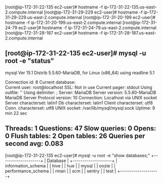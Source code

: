 [root@ip-172-31-22-135 ec2-user]# hostname -f
ip-172-31-22-135.us-east-2.compute.internal
[root@ip-172-31-29-229 ec2-user]# hostname -f
ip-172-31-29-229.us-east-2.compute.internal
[root@ip-172-31-20-199 ec2-user]# hostname -f
ip-172-31-20-199.us-east-2.compute.internal
[root@ip-172-31-24-79 ec2-user]# hostname -f
ip-172-31-24-79.us-east-2.compute.internal
[root@ip-172-31-28-187 ec2-user]# hostname -f
ip-172-31-28-187.us-east-2.compute.internal

[root@ip-172-31-22-135 ec2-user]# mysql -u root -e "status"
--------------
mysql  Ver 15.1 Distrib 5.5.60-MariaDB, for Linux (x86_64) using readline 5.1

Connection id:		8
Current database:	
Current user:		root@localhost
SSL:			Not in use
Current pager:		stdout
Using outfile:		''
Using delimiter:	;
Server:			MariaDB
Server version:		5.5.60-MariaDB MariaDB Server
Protocol version:	10
Connection:		Localhost via UNIX socket
Server characterset:	latin1
Db     characterset:	latin1
Client characterset:	utf8
Conn.  characterset:	utf8
UNIX socket:		/var/lib/mysql/mysql.sock
Uptime:			9 min 22 sec

Threads: 1  Questions: 47  Slow queries: 0  Opens: 0  Flush tables: 2  Open tables: 26  Queries per second avg: 0.083
--------------

[root@ip-172-31-22-135 ec2-user]# mysql -u root -e "show databases;"
+--------------------+
| Database           |
+--------------------+
| information_schema |
| hive               |
| hue                |
| mysql              |
| oozie              |
| performance_schema |
| rman               |
| scm                |
| sentry             |
| test               |
+--------------------+